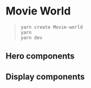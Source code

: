 # Movie World
>```
> yarn create Movie-world
> yarn 
> yarn dev
>```
## Hero components
## Display components 